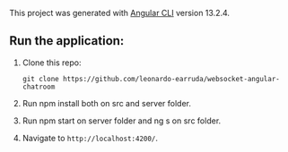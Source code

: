 This project was generated with [Angular CLI](https://github.com/angular/angular-cli) version 13.2.4.

## Run the application: 
 
 1. Clone this repo:
 
        git clone https://github.com/leonardo-earruda/websocket-angular-chatroom
 
 2. Run npm install both on src and server folder.
 3. Run npm start on server folder and ng s on src folder.
 4. Navigate to `http://localhost:4200/`.
 

